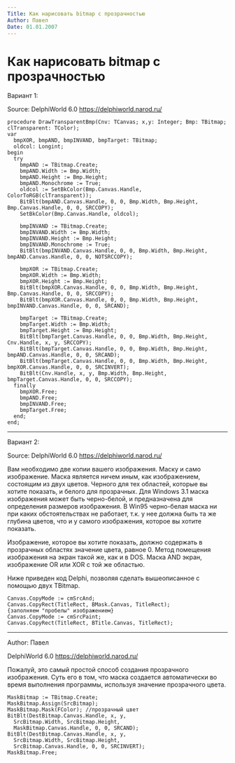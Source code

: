 ```yaml
---
Title: Как нарисовать bitmap с прозрачностью
Author: Павел
Date: 01.01.2007
---
```



Как нарисовать bitmap с прозрачностью
=====================================

Вариант 1:

Source: DelphiWorld 6.0 <https://delphiworld.narod.ru/>

    procedure DrawTransparentBmp(Cnv: TCanvas; x,y: Integer; Bmp: TBitmap; clTransparent: TColor);
    var
      bmpXOR, bmpAND, bmpINVAND, bmpTarget: TBitmap;
      oldcol: Longint;
    begin
      try
        bmpAND := TBitmap.Create;
        bmpAND.Width := Bmp.Width;
        bmpAND.Height := Bmp.Height;
        bmpAND.Monochrome := True;
        oldcol := SetBkColor(Bmp.Canvas.Handle, ColorToRGB(clTransparent));
        BitBlt(bmpAND.Canvas.Handle, 0, 0, Bmp.Width, Bmp.Height, Bmp.Canvas.Handle, 0, 0, SRCCOPY);
        SetBkColor(Bmp.Canvas.Handle, oldcol);
     
        bmpINVAND := TBitmap.Create;
        bmpINVAND.Width := Bmp.Width;
        bmpINVAND.Height := Bmp.Height;
        bmpINVAND.Monochrome := True;
        BitBlt(bmpINVAND.Canvas.Handle, 0, 0, Bmp.Width, Bmp.Height, bmpAND.Canvas.Handle, 0, 0, NOTSRCCOPY);
     
        bmpXOR := TBitmap.Create;
        bmpXOR.Width := Bmp.Width;
        bmpXOR.Height := Bmp.Height;
        BitBlt(bmpXOR.Canvas.Handle, 0, 0, Bmp.Width, Bmp.Height, Bmp.Canvas.Handle, 0, 0, SRCCOPY);
        BitBlt(bmpXOR.Canvas.Handle, 0, 0, Bmp.Width, Bmp.Height, bmpINVAND.Canvas.Handle, 0, 0, SRCAND);
     
        bmpTarget := TBitmap.Create;
        bmpTarget.Width := Bmp.Width;
        bmpTarget.Height := Bmp.Height;
        BitBlt(bmpTarget.Canvas.Handle, 0, 0, Bmp.Width, Bmp.Height, Cnv.Handle, x, y, SRCCOPY);
        BitBlt(bmpTarget.Canvas.Handle, 0, 0, Bmp.Width, Bmp.Height, bmpAND.Canvas.Handle, 0, 0, SRCAND);
        BitBlt(bmpTarget.Canvas.Handle, 0, 0, Bmp.Width, Bmp.Height, bmpXOR.Canvas.Handle, 0, 0, SRCINVERT);
        BitBlt(Cnv.Handle, x, y, Bmp.Width, Bmp.Height, bmpTarget.Canvas.Handle, 0, 0, SRCCOPY);
      finally
        bmpXOR.Free;
        bmpAND.Free;
        bmpINVAND.Free;
        bmpTarget.Free;
      end;
    end;

------------------------------------------------------------------------

Вариант 2:

Source: DelphiWorld 6.0 <https://delphiworld.narod.ru/>

Вам необходимо две копии вашего изображения. Маску и само изображение.
Маска является ничем иным, как изображением, состоящим из двух цветов.
Черного для тех областей, которые вы хотите показать, и белого для
прозрачных. Для Windows 3.1 маска изображения может быть черно-белой, и
предназначена для определения размеров изображения. В Win95 черно-белая
маска ни при каких обстоятельствах не работает, т.к. у нее должна быть
та же глубина цветов, что и у самого изображения, которое вы хотите
показать.

Изображение, которое вы хотите показать, должно содержать в прозрачных
областях значение цвета, равное 0. Метод помещения изображения на экран
такой же, как и в DOS. Маска AND экран, изображение OR или XOR с той же
областью.

Ниже приведен код Delphi, позволяя сделать вышеописанное с помощью двух
TBitmap.

    Canvas.CopyMode := cmSrcAnd;
    Canvas.CopyRect(TitleRect, BMask.Canvas, TitleRect);
    {заполняем "пробелы" изображением}
    Canvas.CopyMode := cmSrcPaint;
    Canvas.CopyRect(TitleRect, BTitle.Canvas, TitleRect);



------------------------------------------------------------------------

Author: Павел

DelphiWorld 6.0 <https://delphiworld.narod.ru/>

Пожалуй, это самый простой способ создания прозрачного изображения. Суть
его в том, что маска создается автоматически во время выполнения
программы, используя значение прозрачного цвета.

    MaskBitmap := TBitmap.Create;
    MaskBitmap.Assign(SrcBitmap);
    MaskBitmap.Mask(FColor); //прозрачный цвет
    BitBlt(DestBitmap.Canvas.Handle, x, y,
      SrcBitmap.Width, SrcBitmap.Height,
      MaskBitmap.Canvas.Handle, 0, 0, SRCAND);
    BitBlt(DestBitmap.Canvas.Handle, x, y,
      SrcBitmap.Width, SrcBitmap.Height,
      SrcBitmap.Canvas.Handle, 0, 0, SRCINVERT);
    MaskBitmap.Free;


